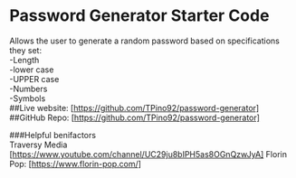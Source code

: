 # Password Generator Starter Code
Allows the user to generate a random password based on specifications they set:  
-Length  
-lower case  
-UPPER case  
-Numbers  
-Symbols  
##Live website: [https://github.com/TPino92/password-generator]
##GitHub Repo: [https://github.com/TPino92/password-generator]  
  
###Helpful benifactors  
Traversy Media [https://www.youtube.com/channel/UC29ju8bIPH5as8OGnQzwJyA]
Florin Pop: [https://www.florin-pop.com/]